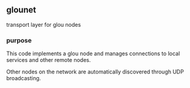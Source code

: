 ## glounet
transport layer for glou nodes
### purpose
This code implements a glou node and manages connections to local services and other remote nodes.

Other nodes on the network are automatically discovered through UDP broadcasting.

